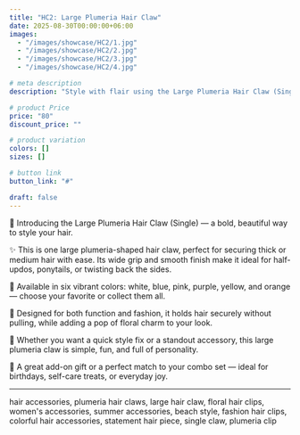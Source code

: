 ```yaml
---
title: "HC2: Large Plumeria Hair Claw"
date: 2025-08-30T00:00:00+06:00
images: 
  - "/images/showcase/HC2/1.jpg"
  - "/images/showcase/HC2/2.jpg"
  - "/images/showcase/HC2/3.jpg"
  - "/images/showcase/HC2/4.jpg"

# meta description
description: "Style with flair using the Large Plumeria Hair Claw (Single). One bold, floral-shaped claw designed to hold more hair with elegance and color."

# product Price
price: "80"
discount_price: ""

# product variation
colors: []
sizes: []

# button link
button_link: "#"

draft: false
---
```


🌸 Introducing the Large Plumeria Hair Claw (Single) — a bold, beautiful way to style your hair.

✨ This is one large plumeria-shaped hair claw, perfect for securing thick or medium hair with ease. Its wide grip and smooth finish make it ideal for half-updos, ponytails, or twisting back the sides.

🎨 Available in six vibrant colors: white, blue, pink, purple, yellow, and orange — choose your favorite or collect them all.

📎 Designed for both function and fashion, it holds hair securely without pulling, while adding a pop of floral charm to your look.

💖 Whether you want a quick style fix or a standout accessory, this large plumeria claw is simple, fun, and full of personality.

🎁 A great add-on gift or a perfect match to your combo set — ideal for birthdays, self-care treats, or everyday joy.

---
hair accessories, plumeria hair claws, large hair claw, floral hair clips, women's accessories, summer accessories, beach style, fashion hair clips, colorful hair accessories, statement hair piece, single claw, plumeria clip